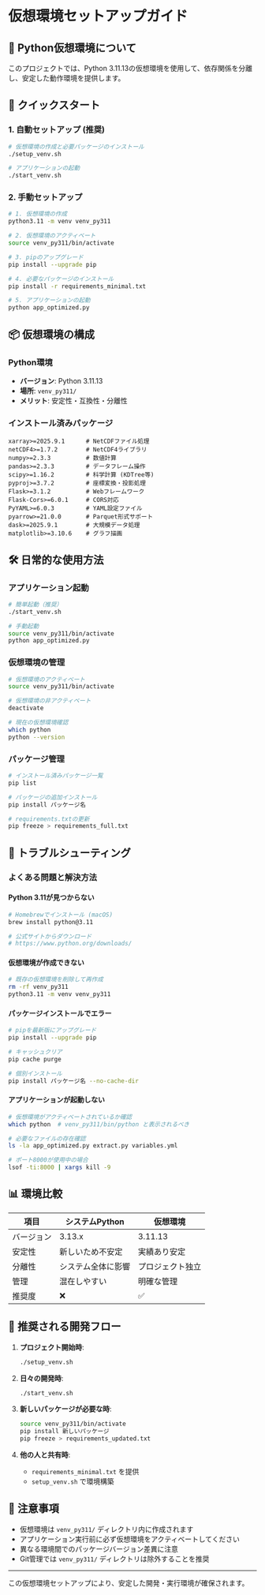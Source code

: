 # 仮想環境セットアップガイド

## 🐍 Python仮想環境について

このプロジェクトでは、Python 3.11.13の仮想環境を使用して、依存関係を分離し、安定した動作環境を提供します。

## 🚀 クイックスタート

### 1. 自動セットアップ (推奨)
```bash
# 仮想環境の作成と必要パッケージのインストール
./setup_venv.sh

# アプリケーションの起動
./start_venv.sh
```

### 2. 手動セットアップ
```bash
# 1. 仮想環境の作成
python3.11 -m venv venv_py311

# 2. 仮想環境のアクティベート
source venv_py311/bin/activate

# 3. pipのアップグレード
pip install --upgrade pip

# 4. 必要なパッケージのインストール
pip install -r requirements_minimal.txt

# 5. アプリケーションの起動
python app_optimized.py
```

## 📦 仮想環境の構成

### Python環境
- **バージョン**: Python 3.11.13
- **場所**: `venv_py311/`
- **メリット**: 安定性・互換性・分離性

### インストール済みパッケージ
```
xarray>=2025.9.1      # NetCDFファイル処理
netCDF4>=1.7.2        # NetCDF4ライブラリ
numpy>=2.3.3          # 数値計算
pandas>=2.3.3         # データフレーム操作
scipy>=1.16.2         # 科学計算 (KDTree等)
pyproj>=3.7.2         # 座標変換・投影処理
Flask>=3.1.2          # Webフレームワーク
Flask-Cors>=6.0.1     # CORS対応
PyYAML>=6.0.3         # YAML設定ファイル
pyarrow>=21.0.0       # Parquet形式サポート
dask>=2025.9.1        # 大規模データ処理
matplotlib>=3.10.6    # グラフ描画
```

## 🛠️ 日常的な使用方法

### アプリケーション起動
```bash
# 簡単起動（推奨）
./start_venv.sh

# 手動起動
source venv_py311/bin/activate
python app_optimized.py
```

### 仮想環境の管理
```bash
# 仮想環境のアクティベート
source venv_py311/bin/activate

# 仮想環境の非アクティベート
deactivate

# 現在の仮想環境確認
which python
python --version
```

### パッケージ管理
```bash
# インストール済みパッケージ一覧
pip list

# パッケージの追加インストール
pip install パッケージ名

# requirements.txtの更新
pip freeze > requirements_full.txt
```

## 🔧 トラブルシューティング

### よくある問題と解決方法

#### Python 3.11が見つからない
```bash
# Homebrewでインストール (macOS)
brew install python@3.11

# 公式サイトからダウンロード
# https://www.python.org/downloads/
```

#### 仮想環境が作成できない
```bash
# 既存の仮想環境を削除して再作成
rm -rf venv_py311
python3.11 -m venv venv_py311
```

#### パッケージインストールでエラー
```bash
# pipを最新版にアップグレード
pip install --upgrade pip

# キャッシュクリア
pip cache purge

# 個別インストール
pip install パッケージ名 --no-cache-dir
```

#### アプリケーションが起動しない
```bash
# 仮想環境がアクティベートされているか確認
which python  # venv_py311/bin/python と表示されるべき

# 必要なファイルの存在確認
ls -la app_optimized.py extract.py variables.yml

# ポート8000が使用中の場合
lsof -ti:8000 | xargs kill -9
```

## 📊 環境比較

| 項目 | システムPython | 仮想環境 |
|------|---------------|----------|
| バージョン | 3.13.x | 3.11.13 |
| 安定性 | 新しいため不安定 | 実績あり安定 |
| 分離性 | システム全体に影響 | プロジェクト独立 |
| 管理 | 混在しやすい | 明確な管理 |
| 推奨度 | ❌ | ✅ |

## 🎯 推奨される開発フロー

1. **プロジェクト開始時**:
   ```bash
   ./setup_venv.sh
   ```

2. **日々の開発時**:
   ```bash
   ./start_venv.sh
   ```

3. **新しいパッケージが必要な時**:
   ```bash
   source venv_py311/bin/activate
   pip install 新しいパッケージ
   pip freeze > requirements_updated.txt
   ```

4. **他の人と共有時**:
   - `requirements_minimal.txt` を提供
   - `setup_venv.sh` で環境構築

## 📝 注意事項

- 仮想環境は `venv_py311/` ディレクトリ内に作成されます
- アプリケーション実行前に必ず仮想環境をアクティベートしてください
- 異なる環境間でのパッケージバージョン差異に注意
- Git管理では `venv_py311/` ディレクトリは除外することを推奨

---

この仮想環境セットアップにより、安定した開発・実行環境が確保されます。